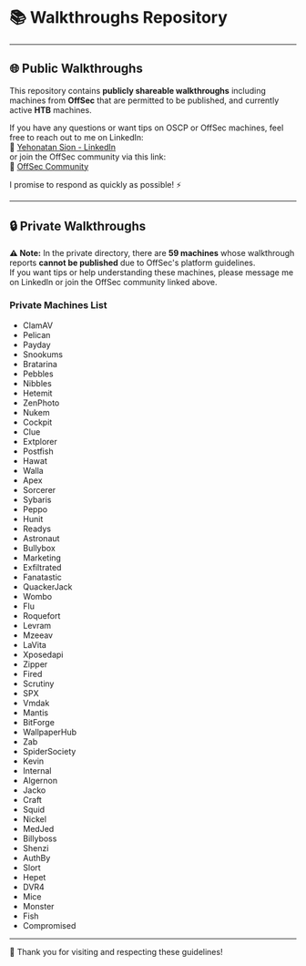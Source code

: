 # 📚 Walkthroughs Repository

---

## 🌐 Public Walkthroughs

This repository contains **publicly shareable walkthroughs** including machines from **OffSec** that are permitted to be published, and currently active **HTB** machines.

If you have any questions or want tips on OSCP or OffSec machines, feel free to reach out to me on LinkedIn:  
🔗 [Yehonatan Sion - LinkedIn](https://www.linkedin.com/in/yehonatansion/)  
or join the OffSec community via this link:  
🔗 [OffSec Community](https://www.offensive-security.com/community/)

I promise to respond as quickly as possible! ⚡

---

## 🔒 Private Walkthroughs

**⚠️ Note:** In the private directory, there are **59 machines** whose walkthrough reports **cannot be published** due to OffSec's platform guidelines.  
If you want tips or help understanding these machines, please message me on LinkedIn or join the OffSec community linked above.

### Private Machines List

- ClamAV  
- Pelican  
- Payday  
- Snookums  
- Bratarina  
- Pebbles  
- Nibbles  
- Hetemit  
- ZenPhoto  
- Nukem  
- Cockpit  
- Clue  
- Extplorer  
- Postfish  
- Hawat  
- Walla  
- Apex  
- Sorcerer  
- Sybaris  
- Peppo  
- Hunit  
- Readys  
- Astronaut  
- Bullybox  
- Marketing  
- Exfiltrated  
- Fanatastic  
- QuackerJack  
- Wombo  
- Flu  
- Roquefort  
- Levram  
- Mzeeav  
- LaVita  
- Xposedapi  
- Zipper  
- Fired  
- Scrutiny  
- SPX  
- Vmdak  
- Mantis  
- BitForge  
- WallpaperHub  
- Zab  
- SpiderSociety  
- Kevin  
- Internal  
- Algernon  
- Jacko  
- Craft  
- Squid  
- Nickel  
- MedJed  
- Billyboss  
- Shenzi  
- AuthBy  
- Slort  
- Hepet  
- DVR4  
- Mice  
- Monster  
- Fish  
- Compromised  

---

🙏 Thank you for visiting and respecting these guidelines!

